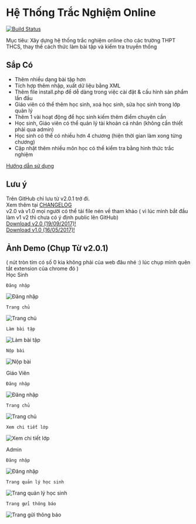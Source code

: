 # Hệ Thống Trắc Nghiệm Online
[![Build Status](https://travis-ci.org/meesudzu/trac-nghiem-online.svg?branch=master)](https://travis-ci.org/meesudzu/trac-nghiem-online)

Mục tiêu: Xây dựng hệ thống trắc nghiệm online cho các trường THPT THCS, thay thế cách thức làm bài tập và kiểm tra truyền thống
## Sắp Có

   - Thêm nhiều dạng bài tập hơn
   - Tích hợp thêm nhập, xuất dữ liệu bằng XML
   - Thêm file install.php để dễ dàng trong việc cài đặt & cấu hình sản phẩm lần đầu
   - Giáo viên có thể thêm học sinh, xoá học sinh, sửa học sinh trong lớp quản lý
   - Thêm 1 vài hoạt động để học sinh kiếm thêm điểm chuyên cần
   - Học sinh, Giáo viên có thể quản lý tài khoản cá nhân (không cần thiết phải qua admin)
   - Học sinh có thể có nhiều hơn 4 chương (hiện thời gian làm xong từng chương)
   - Cập nhật thêm nhiều môn học có thể kiểm tra bằng hình thức trắc nghiệm

[Hướng dẫn sử dụng](GUIDE.md)
## Lưu ý
Trên GitHub chỉ lưu từ v2.0.1 trở đi.<br />
Xem thêm tại [CHANGELOG](CHANGELOG.md)<br />
v2.0 và v1.0 mọi người có thể tải file nén về tham khảo ( vì lúc mình bắt đầu làm v1 v2 thì chưa có ý định public lên GitHub)<br />
[Download v2.0 (19/09/2017)!](https://drive.google.com/open?id=0B2XjHVJwd5PSdEpObFltbmZzZGc)<br />
[Download v1.0 (16/05/2017)!](https://drive.google.com/open?id=0B2XjHVJwd5PSa0FtWXFMM2xhcjg)
## Ảnh Demo (Chụp Từ v2.0.1)
( nút tròn tím có số 0 kia không phải của web đâu nhé :) lúc chụp mình quên tắt extension của chrome đó )<br />
Học Sinh
	
	Đăng nhập
![Đăng nhập](demo-images/login-hs.png)

	Trang chủ
![Trang chủ](demo-images/hoc-sinh-index.png)

	Làm bài tập
![Làm bài tập](demo-images/hoc-sinh-lam-bai.png)

	Nộp bài
![Nộp bài](demo-images/hoc-sinh-nop-bai.png)

Giáo Viên

	Đăng nhập
![Đăng nhập](demo-images/login-gv.png)

	Trang chủ
![Trang chủ](demo-images/giao-vien-index.png)

	Xem chi tiết lớp
![Xem chi tiết lớp](demo-images/giao-vien-xem-diem.png)

Admin

	Đăng nhập
![Đăng nhập](demo-images/login-admin.png)

	Trang quản lý học sinh
![Trang quản lý học sinh](demo-images/admin-ql.png)

	Trang gửi thông báo
![Trang gửi thông báo](demo-images/admin-tb.png)